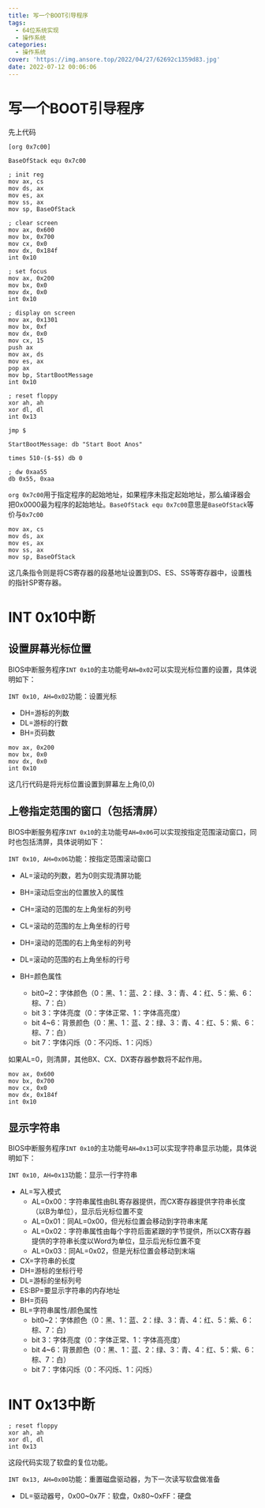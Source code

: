 ```yaml
---
title: 写一个BOOT引导程序
tags:
  - 64位系统实现
  - 操作系统
categories:
  - 操作系统
cover: 'https://img.ansore.top/2022/04/27/62692c1359d83.jpg'
date: 2022-07-12 00:06:06
---
```


# 写一个BOOT引导程序

先上代码

```assembly
[org 0x7c00]

BaseOfStack equ 0x7c00

; init reg
mov ax, cs
mov ds, ax
mov es, ax
mov ss, ax
mov sp, BaseOfStack

; clear screen
mov ax, 0x600
mov bx, 0x700
mov cx, 0x0
mov dx, 0x184f
int 0x10

; set focus
mov ax, 0x200
mov bx, 0x0
mov dx, 0x0
int 0x10

; display on screen
mov ax, 0x1301
mov bx, 0xf
mov dx, 0x0
mov cx, 15
push ax
mov ax, ds
mov es, ax
pop ax
mov bp, StartBootMessage
int 0x10

; reset floppy
xor ah, ah
xor dl, dl
int 0x13

jmp $

StartBootMessage: db "Start Boot Anos"

times 510-($-$$) db 0

; dw 0xaa55
db 0x55, 0xaa
```

`org 0x7c00`用于指定程序的起始地址，如果程序未指定起始地址，那么编译器会把0x0000最为程序的起始地址。`BaseOfStack equ 0x7c00`意思是`BaseOfStack`等价与`0x7c00`

```assembly
mov ax, cs
mov ds, ax
mov es, ax
mov ss, ax
mov sp, BaseOfStack
```

这几条指令则是将CS寄存器的段基地址设置到DS、ES、SS等寄存器中，设置栈的指针SP寄存器。

# INT 0x10中断

## 设置屏幕光标位置

BIOS中断服务程序`INT 0x10`的主功能号`AH=0x02`可以实现光标位置的设置，具体说明如下：

`INT 0x10, AH=0x02`功能：设置光标

- DH=游标的列数
- DL=游标的行数
- BH=页码数

```assembly
mov ax, 0x200
mov bx, 0x0
mov dx, 0x0
int 0x10
```

这几行代码是将光标位置设置到屏幕左上角(0,0)

## 上卷指定范围的窗口（包括清屏）

BIOS中断服务程序`INT 0x10`的主功能号`AH=0x06`可以实现按指定范围滚动窗口，同时也包括清屏，具体说明如下：

`INT 0x10, AH=0x06`功能：按指定范围滚动窗口

- AL=滚动的列数，若为0则实现清屏功能
- BH=滚动后空出的位置放入的属性
- CH=滚动的范围的左上角坐标的列号
- CL=滚动的范围的左上角坐标的行号

- DH=滚动的范围的右上角坐标的列号
- DL=滚动的范围的右上角坐标的行号
- BH=颜色属性
  - bit0~2：字体颜色（0：黑、1：蓝、2：绿、3：青、4：红、5：紫、6：棕、7：白）
  - bit 3：字体亮度（0：字体正常、1：字体高亮度）
  - bit 4~6：背景颜色（0：黑、1：蓝、2：绿、3：青、4：红、5：紫、6：棕、7：白）
  - bit 7：字体闪烁（0：不闪烁、1：闪烁）

如果AL=0，则清屏，其他BX、CX、DX寄存器参数将不起作用。

```assembly
mov ax, 0x600
mov bx, 0x700
mov cx, 0x0
mov dx, 0x184f
int 0x10
```

## 显示字符串

BIOS中断服务程序`INT 0x10`的主功能号`AH=0x13`可以实现字符串显示功能，具体说明如下：

`INT 0x10, AH=0x13`功能：显示一行字符串

- AL=写入模式
  - AL=0x00：字符串属性由BL寄存器提供，而CX寄存器提供字符串长度（以B为单位），显示后光标位置不变
  - AL=0x01：同AL=0x00，但光标位置会移动到字符串末尾
  - AL=0x02：字符串属性由每个字符后面紧跟的字节提供，所以CX寄存器提供的字符串长度以Word为单位，显示后光标位置不变
  - AL=0x03：同AL=0x02，但是光标位置会移动到末端
- CX=字符串的长度
- DH=游标的坐标行号
- DL=游标的坐标列号
- ES:BP=要显示字符串的内存地址
- BH=页码
- BL=字符串属性/颜色属性
  - bit0~2：字体颜色（0：黑、1：蓝、2：绿、3：青、4：红、5：紫、6：棕、7：白）
  - bit 3：字体亮度（0：字体正常、1：字体高亮度）
  - bit 4~6：背景颜色（0：黑、1：蓝、2：绿、3：青、4：红、5：紫、6：棕、7：白）
  - bit 7：字体闪烁（0：不闪烁、1：闪烁）

# INT 0x13中断

```assembly
; reset floppy
xor ah, ah
xor dl, dl
int 0x13
```

这段代码实现了软盘的复位功能。

`INT 0x13, AH=0x00`功能：重置磁盘驱动器，为下一次读写软盘做准备

- DL=驱动器号，0x00\~0x7F：软盘，0x80\~0xFF：硬盘

